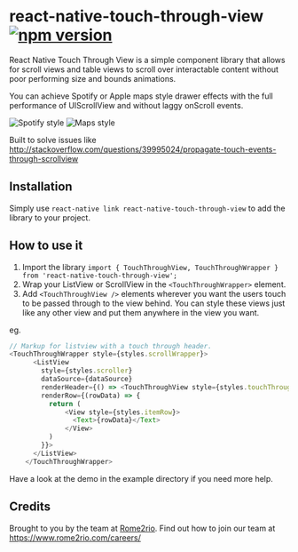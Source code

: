 # react-native-touch-through-view [![npm version](https://img.shields.io/npm/v/react-native-touch-through-view.svg?style=flat)](https://www.npmjs.com/package/react-native-touch-through-view)

React Native Touch Through View is a simple component library that allows for
scroll views and table views to scroll over interactable content without poor
performing size and bounds animations.

You can achieve Spotify or Apple maps style drawer effects with the full
performance of UIScrollView and without laggy onScroll events.

![Spotify style](http://i.imgur.com/5LaZvUQ.gif)
![Maps style](http://i.imgur.com/sfFI5CA.gif)

Built to solve issues like <http://stackoverflow.com/questions/39995024/propagate-touch-events-through-scrollview>

## Installation
Simply use `react-native link react-native-touch-through-view` to add the library
to your project.

## How to use it
1. Import the library `import { TouchThroughView, TouchThroughWrapper } from 'react-native-touch-through-view';`
1. Wrap your ListView or ScrollView in the `<TouchThroughWrapper>` element.
1. Add `<TouchThroughView />` elements wherever you want the users touch to be passed through to the view behind. You can style these views just like any other view and put them anywhere in the view you want.

eg.
```javascript
// Markup for listview with a touch through header.
<TouchThroughWrapper style={styles.scrollWrapper}>
      <ListView
        style={styles.scroller}
        dataSource={dataSource}
        renderHeader={() => <TouchThroughView style={styles.touchThroughView} />}
        renderRow={(rowData) => {
          return (
              <View style={styles.itemRow}>
                <Text>{rowData}</Text>
              </View>
          )
        }}>
      </ListView>
    </TouchThroughWrapper>
```

Have a look at the demo in the example directory if you need more help.

## Credits
Brought to you by the team at [Rome2rio](https://www.rome2rio.com). Find out how to join our team at <https://www.rome2rio.com/careers/>
